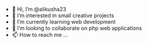 - 👋 Hi, I’m @alikusha23
- 👀 I’m interested in small creative projects
- 🌱 I’m currently learning web development
- 💞️ I’m looking to collaborate on php web applications
- 📫 How to reach me ...

<!---
alikusha23/alikusha23 is a ✨ special ✨ repository because its `README.md` (this file) appears on your GitHub profile.
You can click the Preview link to take a look at your changes.
--->
